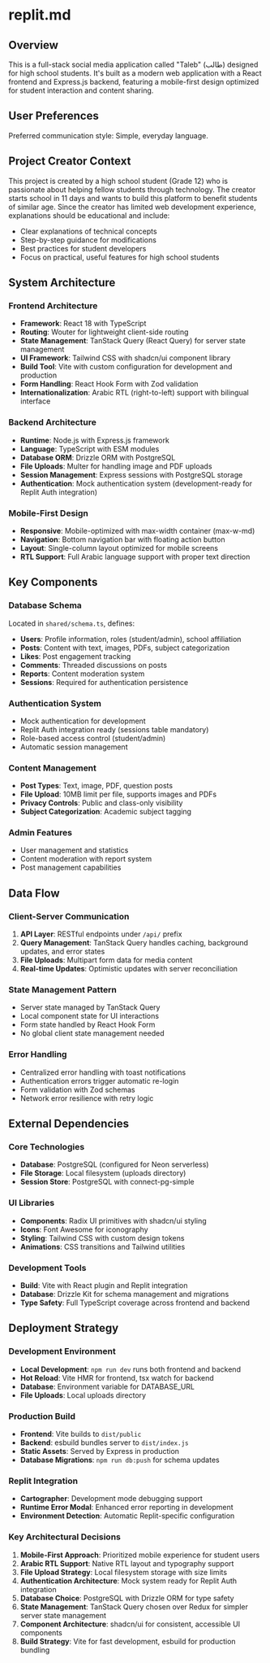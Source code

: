 # replit.md

## Overview

This is a full-stack social media application called "Taleb" (طالب) designed for high school students. It's built as a modern web application with a React frontend and Express.js backend, featuring a mobile-first design optimized for student interaction and content sharing.

## User Preferences

Preferred communication style: Simple, everyday language.

## Project Creator Context

This project is created by a high school student (Grade 12) who is passionate about helping fellow students through technology. The creator starts school in 11 days and wants to build this platform to benefit students of similar age. Since the creator has limited web development experience, explanations should be educational and include:
- Clear explanations of technical concepts
- Step-by-step guidance for modifications
- Best practices for student developers
- Focus on practical, useful features for high school students

## System Architecture

### Frontend Architecture
- **Framework**: React 18 with TypeScript
- **Routing**: Wouter for lightweight client-side routing
- **State Management**: TanStack Query (React Query) for server state management
- **UI Framework**: Tailwind CSS with shadcn/ui component library
- **Build Tool**: Vite with custom configuration for development and production
- **Form Handling**: React Hook Form with Zod validation
- **Internationalization**: Arabic RTL (right-to-left) support with bilingual interface

### Backend Architecture
- **Runtime**: Node.js with Express.js framework
- **Language**: TypeScript with ESM modules
- **Database ORM**: Drizzle ORM with PostgreSQL
- **File Uploads**: Multer for handling image and PDF uploads
- **Session Management**: Express sessions with PostgreSQL storage
- **Authentication**: Mock authentication system (development-ready for Replit Auth integration)

### Mobile-First Design
- **Responsive**: Mobile-optimized with max-width container (max-w-md)
- **Navigation**: Bottom navigation bar with floating action button
- **Layout**: Single-column layout optimized for mobile screens
- **RTL Support**: Full Arabic language support with proper text direction

## Key Components

### Database Schema
Located in `shared/schema.ts`, defines:
- **Users**: Profile information, roles (student/admin), school affiliation
- **Posts**: Content with text, images, PDFs, subject categorization
- **Likes**: Post engagement tracking
- **Comments**: Threaded discussions on posts
- **Reports**: Content moderation system
- **Sessions**: Required for authentication persistence

### Authentication System
- Mock authentication for development
- Replit Auth integration ready (sessions table mandatory)
- Role-based access control (student/admin)
- Automatic session management

### Content Management
- **Post Types**: Text, image, PDF, question posts
- **File Upload**: 10MB limit per file, supports images and PDFs
- **Privacy Controls**: Public and class-only visibility
- **Subject Categorization**: Academic subject tagging

### Admin Features
- User management and statistics
- Content moderation with report system
- Post management capabilities

## Data Flow

### Client-Server Communication
1. **API Layer**: RESTful endpoints under `/api/` prefix
2. **Query Management**: TanStack Query handles caching, background updates, and error states
3. **File Uploads**: Multipart form data for media content
4. **Real-time Updates**: Optimistic updates with server reconciliation

### State Management Pattern
- Server state managed by TanStack Query
- Local component state for UI interactions
- Form state handled by React Hook Form
- No global client state management needed

### Error Handling
- Centralized error handling with toast notifications
- Authentication errors trigger automatic re-login
- Form validation with Zod schemas
- Network error resilience with retry logic

## External Dependencies

### Core Technologies
- **Database**: PostgreSQL (configured for Neon serverless)
- **File Storage**: Local filesystem (uploads directory)
- **Session Store**: PostgreSQL with connect-pg-simple

### UI Libraries
- **Components**: Radix UI primitives with shadcn/ui styling
- **Icons**: Font Awesome for iconography
- **Styling**: Tailwind CSS with custom design tokens
- **Animations**: CSS transitions and Tailwind utilities

### Development Tools
- **Build**: Vite with React plugin and Replit integration
- **Database**: Drizzle Kit for schema management and migrations
- **Type Safety**: Full TypeScript coverage across frontend and backend

## Deployment Strategy

### Development Environment
- **Local Development**: `npm run dev` runs both frontend and backend
- **Hot Reload**: Vite HMR for frontend, tsx watch for backend
- **Database**: Environment variable for DATABASE_URL
- **File Uploads**: Local uploads directory

### Production Build
- **Frontend**: Vite builds to `dist/public`
- **Backend**: esbuild bundles server to `dist/index.js`
- **Static Assets**: Served by Express in production
- **Database Migrations**: `npm run db:push` for schema updates

### Replit Integration
- **Cartographer**: Development mode debugging support
- **Runtime Error Modal**: Enhanced error reporting in development
- **Environment Detection**: Automatic Replit-specific configuration

### Key Architectural Decisions

1. **Mobile-First Approach**: Prioritized mobile experience for student users
2. **Arabic RTL Support**: Native RTL layout and typography support
3. **File Upload Strategy**: Local filesystem storage with size limits
4. **Authentication Architecture**: Mock system ready for Replit Auth integration
5. **Database Choice**: PostgreSQL with Drizzle ORM for type safety
6. **State Management**: TanStack Query chosen over Redux for simpler server state management
7. **Component Architecture**: shadcn/ui for consistent, accessible UI components
8. **Build Strategy**: Vite for fast development, esbuild for production bundling